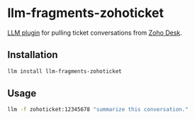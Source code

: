 # llm-fragments-zohoticket

[LLM plugin](https://llm.datasette.io/en/stable/plugins/index.html) for pulling ticket conversations from [Zoho Desk](https://www.zoho.com/desk/).

## Installation

```bash
llm install llm-fragments-zohoticket
```

## Usage

```bash
llm -f zohoticket:12345678 "summarize this conversation."
```
